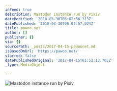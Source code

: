 ```yaml
---
inFeed: true
description: Mastodon instance run by Pixiv
dateModified: '2018-03-30T06:02:56.313Z'
datePublished: '2018-03-30T06:02:57.024Z'
title: pawoo.net
author: []
publisher: {}
via: {}
sourcePath: _posts/2017-04-15-pawoonet.md
isBasedOnUrl: 'https://pawoo.net/'
starred: false
datePublishedOriginal: '2017-04-15T01:52:13.705Z'
_type: MediaObject

---
```

![Mastodon instance run by Pixiv](https://the-grid-user-content.s3-us-west-2.amazonaws.com/b7f0a948-6c53-45ec-ac5d-8ec7fb39fe21.png)
